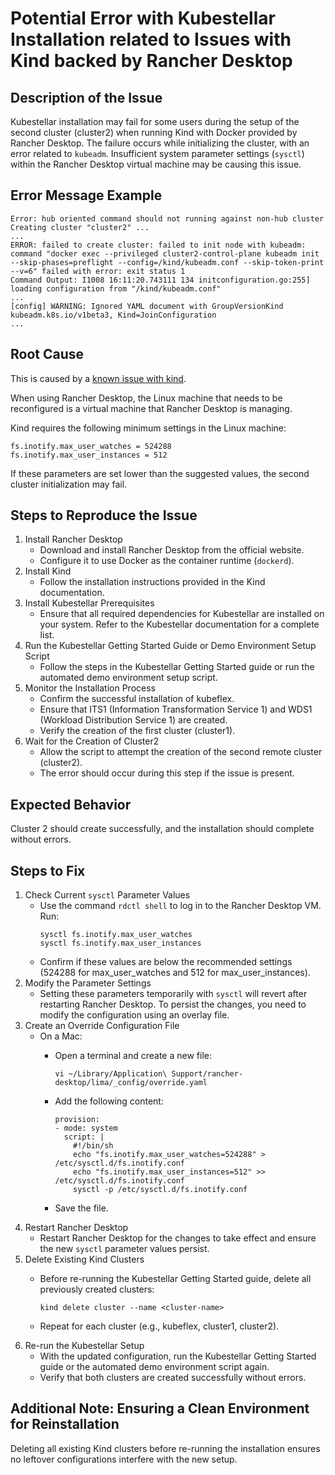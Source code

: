 # Potential Error with Kubestellar Installation related to Issues with Kind backed by Rancher Desktop

## Description of the Issue

Kubestellar installation may fail for some users during the setup of the second cluster (cluster2) when running Kind with Docker provided by Rancher Desktop. The failure occurs while initializing the cluster, with an error related to `kubeadm`. Insufficient system parameter settings (`sysctl`) within the Rancher Desktop virtual machine may be causing this issue.

## Error Message Example

```
Error: hub oriented command should not running against non-hub cluster
Creating cluster "cluster2" ...
...
ERROR: failed to create cluster: failed to init node with kubeadm: command "docker exec --privileged cluster2-control-plane kubeadm init --skip-phases=preflight --config=/kind/kubeadm.conf --skip-token-print --v=6" failed with error: exit status 1
Command Output: I1008 16:11:20.743111 134 initconfiguration.go:255] loading configuration from "/kind/kubeadm.conf"
...
[config] WARNING: Ignored YAML document with GroupVersionKind kubeadm.k8s.io/v1beta3, Kind=JoinConfiguration
...
```

## Root Cause

This is caused by a [known issue with kind](https://kind.sigs.k8s.io/docs/user/known-issues/#pod-errors-due-to-too-many-open-files).

When using Rancher Desktop, the Linux machine that needs to be reconfigured is a virtual machine that Rancher Desktop is managing.

Kind requires the following minimum settings in the Linux machine:

```
fs.inotify.max_user_watches = 524288
fs.inotify.max_user_instances = 512
```

If these parameters are set lower than the suggested values, the second cluster initialization may fail.

## Steps to Reproduce the Issue
1. Install Rancher Desktop
   * Download and install Rancher Desktop from the official website.
   * Configure it to use Docker as the container runtime (`dockerd`).
2. Install Kind
   * Follow the installation instructions provided in the Kind documentation.
3. Install Kubestellar Prerequisites
   * Ensure that all required dependencies for Kubestellar are installed on your system. Refer to the Kubestellar documentation for a complete list.
4. Run the Kubestellar Getting Started Guide or Demo Environment Setup Script
   * Follow the steps in the Kubestellar Getting Started guide or run the automated demo environment setup script.
5. Monitor the Installation Process
   * Confirm the successful installation of kubeflex.
   * Ensure that ITS1 (Information Transformation Service 1) and WDS1 (Workload Distribution Service 1) are created.
   * Verify the creation of the first cluster (cluster1).
6. Wait for the Creation of Cluster2
   * Allow the script to attempt the creation of the second remote cluster (cluster2).
   * The error should occur during this step if the issue is present.

## Expected Behavior

Cluster 2 should create successfully, and the installation should complete without errors.

## Steps to Fix
1. Check Current `sysctl` Parameter Values
    * Use the command `rdctl shell` to log in to the Rancher Desktop VM.
      Run:
        ````
        sysctl fs.inotify.max_user_watches
        sysctl fs.inotify.max_user_instances
        ````
    * Confirm if these values are below the recommended settings (524288 for max_user_watches and 512 for max_user_instances).
2. Modify the Parameter Settings
    * Setting these parameters temporarily with `sysctl` will revert after restarting Rancher Desktop. To persist the changes, you need to modify the configuration using an overlay file.
3. Create an Override Configuration File
    - On a Mac:
        * Open a terminal and create a new file:

            ```
            vi ~/Library/Application\ Support/rancher-desktop/lima/_config/override.yaml
            ```

        * Add the following content:

            ```
            provision:
            - mode: system
              script: |
                #!/bin/sh
                echo "fs.inotify.max_user_watches=524288" > /etc/sysctl.d/fs.inotify.conf
                echo "fs.inotify.max_user_instances=512" >> /etc/sysctl.d/fs.inotify.conf
                sysctl -p /etc/sysctl.d/fs.inotify.conf
            ```

        * Save the file.
4. Restart Rancher Desktop
    * Restart Rancher Desktop for the changes to take effect and ensure the new `sysctl` parameter values persist.
5. Delete Existing Kind Clusters
    * Before re-running the Kubestellar Getting Started guide, delete all previously created clusters:

        ```
        kind delete cluster --name <cluster-name>
        ```

    * Repeat for each cluster (e.g., kubeflex, cluster1, cluster2).
6. Re-run the Kubestellar Setup
    * With the updated configuration, run the Kubestellar Getting Started guide or the automated demo environment script again.
    * Verify that both clusters are created successfully without errors.

## Additional Note: Ensuring a Clean Environment for Reinstallation
Deleting all existing Kind clusters before re-running the installation ensures no leftover configurations interfere with the new setup.
